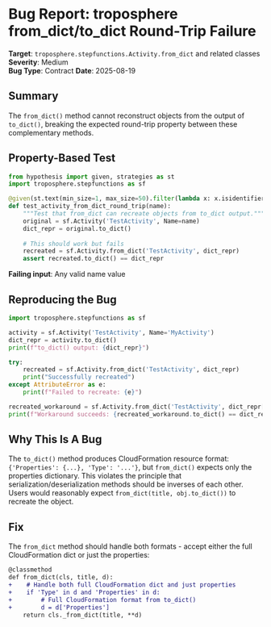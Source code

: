 # Bug Report: troposphere from_dict/to_dict Round-Trip Failure

**Target**: `troposphere.stepfunctions.Activity.from_dict` and related classes
**Severity**: Medium  
**Bug Type**: Contract
**Date**: 2025-08-19

## Summary

The `from_dict()` method cannot reconstruct objects from the output of `to_dict()`, breaking the expected round-trip property between these complementary methods.

## Property-Based Test

```python
from hypothesis import given, strategies as st
import troposphere.stepfunctions as sf

@given(st.text(min_size=1, max_size=50).filter(lambda x: x.isidentifier()))
def test_activity_from_dict_round_trip(name):
    """Test that from_dict can recreate objects from to_dict output."""
    original = sf.Activity('TestActivity', Name=name)
    dict_repr = original.to_dict()
    
    # This should work but fails
    recreated = sf.Activity.from_dict('TestActivity', dict_repr)
    assert recreated.to_dict() == dict_repr
```

**Failing input**: Any valid name value

## Reproducing the Bug

```python
import troposphere.stepfunctions as sf

activity = sf.Activity('TestActivity', Name='MyActivity')
dict_repr = activity.to_dict()
print(f"to_dict() output: {dict_repr}")

try:
    recreated = sf.Activity.from_dict('TestActivity', dict_repr)
    print("Successfully recreated")
except AttributeError as e:
    print(f"Failed to recreate: {e}")

recreated_workaround = sf.Activity.from_dict('TestActivity', dict_repr['Properties'])
print(f"Workaround succeeds: {recreated_workaround.to_dict() == dict_repr}")
```

## Why This Is A Bug  

The `to_dict()` method produces CloudFormation resource format: `{'Properties': {...}, 'Type': '...'}`, but `from_dict()` expects only the properties dictionary. This violates the principle that serialization/deserialization methods should be inverses of each other. Users would reasonably expect `from_dict(title, obj.to_dict())` to recreate the object.

## Fix

The `from_dict` method should handle both formats - accept either the full CloudFormation dict or just the properties:

```diff
@classmethod
def from_dict(cls, title, d):
+    # Handle both full CloudFormation dict and just properties
+    if 'Type' in d and 'Properties' in d:
+        # Full CloudFormation format from to_dict()
+        d = d['Properties']
    return cls._from_dict(title, **d)
```